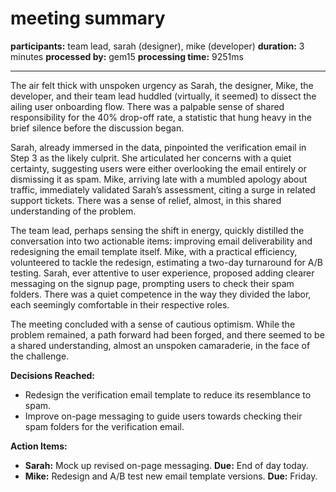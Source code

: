 # meeting summary

**participants:** team lead, sarah (designer), mike (developer)
**duration:** 3 minutes
**processed by:** gem15
**processing time:** 9251ms

---

The air felt thick with unspoken urgency as Sarah, the designer, Mike, the developer, and their team lead huddled (virtually, it seemed) to dissect the ailing user onboarding flow.  There was a palpable sense of shared responsibility for the 40% drop-off rate, a statistic that hung heavy in the brief silence before the discussion began.

Sarah, already immersed in the data, pinpointed the verification email in Step 3 as the likely culprit.  She articulated her concerns with a quiet certainty, suggesting users were either overlooking the email entirely or dismissing it as spam.  Mike, arriving late with a mumbled apology about traffic, immediately validated Sarah’s assessment, citing a surge in related support tickets.  There was a sense of relief, almost, in this shared understanding of the problem.

The team lead, perhaps sensing the shift in energy, quickly distilled the conversation into two actionable items: improving email deliverability and redesigning the email template itself.  Mike, with a practical efficiency, volunteered to tackle the redesign, estimating a two-day turnaround for A/B testing. Sarah, ever attentive to user experience, proposed adding clearer messaging on the signup page, prompting users to check their spam folders.  There was a quiet competence in the way they divided the labor, each seemingly comfortable in their respective roles.

The meeting concluded with a sense of cautious optimism.  While the problem remained, a path forward had been forged, and there seemed to be a shared understanding, almost an unspoken camaraderie, in the face of the challenge.


**Decisions Reached:**

* Redesign the verification email template to reduce its resemblance to spam.
* Improve on-page messaging to guide users towards checking their spam folders for the verification email.

**Action Items:**

* **Sarah:**  Mock up revised on-page messaging.  **Due:** End of day today.
* **Mike:**  Redesign and A/B test new email template versions.  **Due:** Friday.
